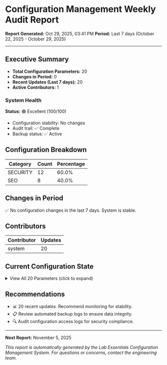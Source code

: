 # Configuration Management Weekly Audit Report

**Report Generated:** Oct 29, 2025, 03:41 PM
**Period:** Last 7 days (October 22, 2025 - October 29, 2025)

---

## Executive Summary

- **Total Configuration Parameters:** 20
- **Changes in Period:** 0
- **Recent Updates (Last 7 days):** 20
- **Active Contributors:** 1

### System Health
**Status:** 🟢 Excellent (100/100)

- Configuration stability: No changes
- Audit trail: ✅ Complete
- Backup status: ✅ Active

## Configuration Breakdown

| Category | Count | Percentage |
|----------|-------|------------|
| SECURITY | 12 | 60.0% |
| SEO | 8 | 40.0% |

## Changes in Period

✅ No configuration changes in the last 7 days. System is stable.

## Contributors

| Contributor | Updates |
|-------------|--------|
| system | 20 |

## Current Configuration State

<details>
<summary>View All 20 Parameters (click to expand)</summary>

### SECURITY

| Key | Value | Version | Last Updated |
|-----|-------|---------|-------------|
| `security.rateLimit.admin.maxRequests` | 10 | v1 | Oct 29, 2025, 01:45 PM |
| `security.rateLimit.admin.windowMs` | 60000 | v1 | Oct 29, 2025, 01:45 PM |
| `security.rateLimit.api.maxRequests` | 60 | v1 | Oct 29, 2025, 01:45 PM |
| `security.rateLimit.api.windowMs` | 60000 | v1 | Oct 29, 2025, 01:45 PM |
| `security.rateLimit.auth.maxRequests` | 5 | v1 | Oct 29, 2025, 01:45 PM |
| `security.rateLimit.auth.windowMs` | 900000 | v1 | Oct 29, 2025, 01:45 PM |
| `security.rateLimit.cart.maxRequests` | 30 | v1 | Oct 29, 2025, 01:45 PM |
| `security.rateLimit.cart.windowMs` | 60000 | v1 | Oct 29, 2025, 01:45 PM |
| `security.rateLimit.default.maxRequests` | 100 | v1 | Oct 29, 2025, 01:45 PM |
| `security.rateLimit.default.windowMs` | 60000 | v1 | Oct 29, 2025, 01:45 PM |
| `security.rateLimit.search.maxRequests` | 100 | v1 | Oct 29, 2025, 01:45 PM |
| `security.rateLimit.search.windowMs` | 60000 | v1 | Oct 29, 2025, 01:45 PM |

### SEO

| Key | Value | Version | Last Updated |
|-----|-------|---------|-------------|
| `seo.defaultDescription` | Discover high-quality laboratory equipment and ... | v1 | Oct 29, 2025, 01:45 PM |
| `seo.defaultImage` | /images/og/default.jpg | v1 | Oct 29, 2025, 01:45 PM |
| `seo.defaultTitle` | Lab Essentials - Premium Lab Equipment for Rese... | v1 | Oct 29, 2025, 01:45 PM |
| `seo.organizationName` | Lab Essentials | v1 | Oct 29, 2025, 01:45 PM |
| `seo.organizationUrl` | https://lab-essentials.com | v1 | Oct 29, 2025, 01:45 PM |
| `seo.siteName` | Lab Essentials | v1 | Oct 29, 2025, 01:45 PM |
| `seo.siteUrl` | https://lab-essentials.com | v1 | Oct 29, 2025, 01:45 PM |
| `seo.twitterHandle` | @LabEssentials | v1 | Oct 29, 2025, 01:45 PM |

</details>

## Recommendations

- 📊 20 recent updates. Recommend monitoring for stability.
- 📋 Review automated backup logs to ensure data integrity.
- 🔍 Audit configuration access logs for security compliance.

---

**Next Report:** November 5, 2025

*This report is automatically generated by the Lab Essentials Configuration Management System.*
*For questions or concerns, contact the engineering team.*
